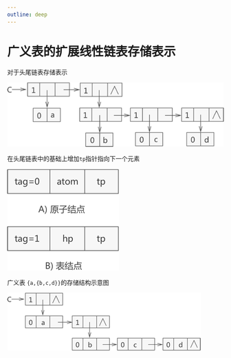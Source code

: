 ```yaml
---
outline: deep
---
```


# 广义表的扩展线性链表存储表示

对于头尾链表存储表示

![广义表 {a,{b,c,d}} 的结构示意图](./assets/1011191502-1.gif)

在头尾链表中的基础上增加`tp`指针指向下一个元素

![](./assets/1011196043-2.gif)

广义表 `{a,{b,c,d}}`的存储结构示意图

![](./assets/1011191509-3.gif)
